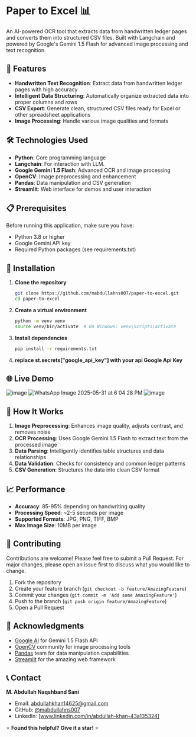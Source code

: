 # Paper to Excel 📊

An AI-powered OCR tool that extracts data from handwritten ledger pages and converts them into structured CSV files. Built with Langchain and powered by Google's Gemini 1.5 Flash for advanced image processing and text recognition.

## 🚀 Features

- **Handwritten Text Recognition**: Extract data from handwritten ledger pages with high accuracy
- **Intelligent Data Structuring**: Automatically organize extracted data into proper columns and rows
- **CSV Export**: Generate clean, structured CSV files ready for Excel or other spreadsheet applications
- **Image Processing**: Handle various image qualities and formats

## 🛠️ Technologies Used

- **Python**: Core programming language
- **Langchain**: For interaction with LLM.
- **Google Gemini 1.5 Flash**: Advanced OCR and image processing
- **OpenCV**: Image preprocessing and enhancement
- **Pandas**: Data manipulation and CSV generation
- **Streamlit**: Web interface for demos and user interaction

## 📋 Prerequisites

Before running this application, make sure you have:

- Python 3.8 or higher
- Google Gemini API key
- Required Python packages (see requirements.txt)

## 🔧 Installation

1. **Clone the repository**
   ```bash
   git clone https://github.com/mabdullahns007/paper-to-excel.git
   cd paper-to-excel
   ```

2. **Create a virtual environment**
   ```bash
   python -m venv venv
   source venv/bin/activate  # On Windows: venv\Scripts\activate
   ```

3. **Install dependencies**
   ```bash
   pip install -r requirements.txt
   ```

4. **replace st.secrets["google_api_key"] with your api Google Api Key**


## 🌐 Live Demo

![image](https://github.com/user-attachments/assets/4893a5dc-ff35-45e4-a8b0-3cab88a8a181)
![WhatsApp Image 2025-05-31 at 6 04 28 PM](https://github.com/user-attachments/assets/e5149c72-01e2-4061-9a47-f1e9aaca5c48)
![image](https://github.com/user-attachments/assets/71437533-4d48-4584-8234-1f3f8a3ff52c)




## 🎯 How It Works

1. **Image Preprocessing**: Enhances image quality, adjusts contrast, and removes noise
2. **OCR Processing**: Uses Google Gemini 1.5 Flash to extract text from the processed image
3. **Data Parsing**: Intelligently identifies table structures and data relationships
4. **Data Validation**: Checks for consistency and common ledger patterns
5. **CSV Generation**: Structures the data into clean CSV format


## 📈 Performance

- **Accuracy**: 85-95% depending on handwriting quality
- **Processing Speed**: ~2-5 seconds per image
- **Supported Formats**: JPG, PNG, TIFF, BMP
- **Max Image Size**: 10MB per image

## 🤝 Contributing

Contributions are welcome! Please feel free to submit a Pull Request. For major changes, please open an issue first to discuss what you would like to change.

1. Fork the repository
2. Create your feature branch (`git checkout -b feature/AmazingFeature`)
3. Commit your changes (`git commit -m 'Add some AmazingFeature'`)
4. Push to the branch (`git push origin feature/AmazingFeature`)
5. Open a Pull Request

## 🙏 Acknowledgments

- [Google AI](https://ai.google.dev/) for Gemini 1.5 Flash API
- [OpenCV](https://opencv.org/) community for image processing tools
- [Pandas](https://pandas.pydata.org/) team for data manipulation capabilities
- [Streamlit](https://streamlit.io/) for the amazing web framework

## 📞 Contact

**M. Abdullah Naqshband Sani**
- Email: abdullahkhan14625@gmail.com
- GitHub: [@mabdullahns007](https://github.com/mabdullahns007)
- LinkedIn: [www.linkedin.com/in/abdullah-khan-43a135324]


⭐ **Found this helpful? Give it a star!** ⭐
